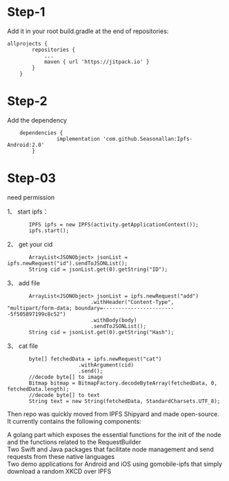 # Step-1
Add it in your root build.gradle at the end of repositories:
```
allprojects {
		repositories {
			...
			maven { url 'https://jitpack.io' }
		}
	}
```
# Step-2
Add the dependency
```
    dependencies {
    	        implementation 'com.github.Seasonallan:Ipfs-Android:2.0'
    	}
```
# Step-03
need permission
<uses-permission android:name="android.permission.INTERNET" />

1、 start ipfs：
```
       IPFS ipfs = new IPFS(activity.getApplicationContext());
       ipfs.start();
```
2、 get your cid
```
       ArrayList<JSONObject> jsonList = ipfs.newRequest("id").sendToJSONList();
       String cid = jsonList.get(0).getString("ID");
```
3、 add file 
```
       ArrayList<JSONObject> jsonList = ipfs.newRequest("add")
                           .withHeader("Content-Type", "multipart/form-data; boundary=------------------------5f505897199c8c52")
                           .withBody(body)
                           .sendToJSONList();
       String cid = jsonList.get(0).getString("Hash");
```
3、 cat file 
```
       byte[] fetchedData = ipfs.newRequest("cat")
                       .withArgument(cid)
                       .send();
       //decode byte[] to image
       Bitmap bitmap = BitmapFactory.decodeByteArray(fetchedData, 0, fetchedData.length);
       //decode byte[] to text 
       String text = new String(fetchedData, StandardCharsets.UTF_8);
```

 

Then repo was quickly moved from IPFS Shipyard and made open-source. It currently contains the following components:   
   
A golang part which exposes the essential functions for the init of the node and the functions related to the RequestBuilder   
Two Swift and Java packages that facilitate node management and send requests from these native languages   
Two demo applications for Android and iOS using gomobile-ipfs that simply download a random XKCD over IPFS   
 